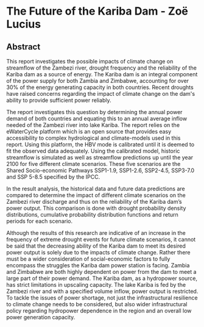 # The Future of the Kariba Dam - Zoë Lucius


## Abstract

This report investigates the possible impacts of climate change on streamflow of the Zambezi river, drought frequency and the reliability of the Kariba dam as a source of energy. The Kariba dam is an integral component of the power supply for both Zambia and Zimbabwe, accounting for over 30% of the energy generating capacity in both countries. Recent droughts have raised concerns regarding the impact of climate change on the dam's ability to provide sufficient power reliably.

The report investigates this question by determining the annual power demand of both countries and equating this to an annual average inflow needed of the Zambezi river into lake Kariba. The report relies on the eWaterCycle platform which is an open source that provides easy accessibility to complex hydrological and climate-models used in this report. Using this platform, the HBV mode is calibrated until it is deemed to fit the observed data adequately. Using the calibrated model, historic streamflow is simulated as well as streamflow predictions up until the year 2100 for five different climate scenarios. These five scenarios are the Shared Socio-economic Pathways SSP1-1.9, SSP1-2.6, SSP2-4.5, SSP3-7.0 and SSP 5-8.5 specified by the IPCC.

In the result analysis, the historical data and future data predictions are compared to determine the impact of different climate scenarios on the Zambezi river discharge and thus on the reliability of the Kariba dam’s power output. This comparison is done with drought probability density distributions, cumulative probability distribution functions and return periods for each scenario.

Although the results of this research are indicative of an increase in the frequency of extreme drought events for future climate scenarios, it cannot be said that the decreasing ability of the Kariba dam to meet its desired power output is solely due to the impacts of climate change. Rather there must be a wider consideration of social-economic factors to fully encompass the struggles the Kariba dam power station is facing. Zambia and Zimbabwe are both highly dependent on power from the dam to meet a large part of their power demand. The Kariba dam, as a hydropower source, has strict limitations in upscaling capacity. The lake Kariba is fed by the Zambezi river and with a specified volume inflow, power output is restricted. To tackle the issues of power shortage, not just the infrastructural resilience to climate change needs to be considered, but also wider infrastructural policy regarding hydropower dependence in the region and an overall low power generation capacity.
